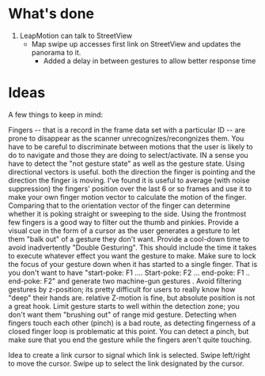 # What's done

1. LeapMotion can talk to StreetView
   * Map swipe up accesses first link on StreetView and updates the panorama to it.
       * Added a delay in between gestures to allow better response time

# Ideas

A few things to keep in mind:

Fingers -- that is a record in the frame data set with a particular ID -- are prone to disappear as the scanner unrecognizes/recongnizes them.
You have to be careful to discriminate between motions that the user is likely to do to navigate and those they are doing to select/activate. IN a sense you have to detect the "not gesture state" as well as the gesture state.
Using directional vectors is useful. both the direction the finger is pointing and the direction the finger is moving. I've found it is useful to average (with noise suppression) the fingers' position over the last 6 or so frames and use it to make your own finger motion vector to calculate the motion of the finger. Comparing that to the orientation vector of the finger can determine whether it is poking straight or sweeping to the side.
Using the frontmost few fingers is a good way to filter out the thumb and pinkies.
Provide a visual cue in the form of a cursor as the user generates a gesture to let them "balk out" of a gesture they don't want.
Provide a cool-down time to avoid inadvertently "Double Gesturing". This should include the time it takes to execute whatever effect you want the gesture to make.
Make sure to lock the focus of your gesture down when it has started to a single finger. That is you don't want to have "start-poke: F1 .... Start-poke: F2 ... end-poke: F1 .. end-poke: F2" and generate two machine-gun gestures .
Avoid filtering gestures by z-position; its pretty difficult for users to really know how "deep" their hands are. relative Z-motion is fine, but absolute position is not a great hook.
Limit gesture starts to well within the detection zone; you don't want them "brushing out" of range mid gesture.
Detecting when fingers touch each other (pinch) is a bad route, as detecting fingerness of a closed finger loop is problematic at this point. You can detect a pinch, but make sure that you end the gesture while the fingers aren't quite touching.

Idea to create a link cursor to signal which link is selected. Swipe left/right to move the cursor. Swipe up to select the link designated by the cursor. 

